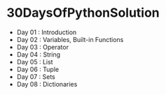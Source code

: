 # 30DaysOfPythonSolution

- Day 01 : Introduction
- Day 02 : Variables, Built-in Functions
- Day 03 : Operator
- Day 04 : String
- Day 05 : List
- Day 06 : Tuple
- Day 07 : Sets
- Day 08 : Dictionaries
